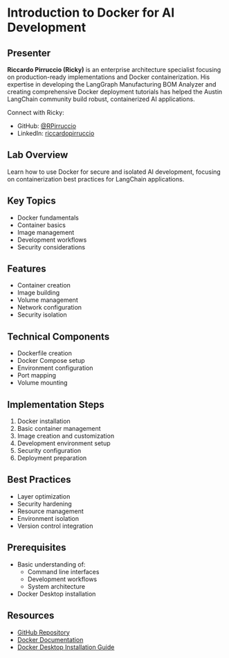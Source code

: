 # Introduction to Docker for AI Development

## Presenter
**Riccardo Pirruccio (Ricky)** is an enterprise architecture specialist focusing on production-ready implementations and Docker containerization. His expertise in developing the LangGraph Manufacturing BOM Analyzer and creating comprehensive Docker deployment tutorials has helped the Austin LangChain community build robust, containerized AI applications.

Connect with Ricky:
- GitHub: [@RPirruccio](https://github.com/RPirruccio)
- LinkedIn: [riccardopirruccio](https://www.linkedin.com/in/riccardopirruccio)

## Lab Overview
Learn how to use Docker for secure and isolated AI development, focusing on containerization best practices for LangChain applications.

## Key Topics
- Docker fundamentals
- Container basics
- Image management
- Development workflows
- Security considerations

## Features
- Container creation
- Image building
- Volume management
- Network configuration
- Security isolation

## Technical Components
- Dockerfile creation
- Docker Compose setup
- Environment configuration
- Port mapping
- Volume mounting

## Implementation Steps
1. Docker installation
2. Basic container management
3. Image creation and customization
4. Development environment setup
5. Security configuration
6. Deployment preparation

## Best Practices
- Layer optimization
- Security hardening
- Resource management
- Environment isolation
- Version control integration

## Prerequisites
- Basic understanding of:
  - Command line interfaces
  - Development workflows
  - System architecture
- Docker Desktop installation

## Resources
- [GitHub Repository](https://github.com/aimug-org/austin_langchain)
- [Docker Documentation](https://docs.docker.com/)
- [Docker Desktop Installation Guide](https://docs.docker.com/desktop/)
